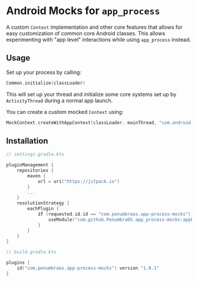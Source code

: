 # Android Mocks for `app_process`

A custom `Context` implementation and other core features that allows for easy customization of common core Android classes. This allows experimenting with "app level" interactions while using `app_process` instead.

## Usage

Set up your process by calling:

```kotlin
Common.initialize(classLoader)
```

This will set up your thread and initialize some core systems set up by `ActivityThread` during a normal app launch.

You can create a custom mocked `Context` using:

```kotlin
MockContext.createWithAppContext(classLoader, mainThread, "com.android.settings")
```

## Installation

```kts
// settings.gradle.kts

pluginManagement {
    repositories {
        maven {
            url = uri("https://jitpack.io")
        }
        ...
    }
    resolutionStrategy {
        eachPlugin {
            if (requested.id.id == "com.penumbraos.app-process-mocks") {
                useModule("com.github.PenumbraOS.app_process-mocks:appProcessMocks:${requested.version}")
            }
        }
    }
}
```

```kts
// build.gradle.kts

plugins {
    id("com.penumbraos.app-process-mocks") version "1.0.1"
}
```
